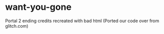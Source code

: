 # want-you-gone
Portal 2 ending credits recreated with bad html (Ported our code over from glitch.com)
